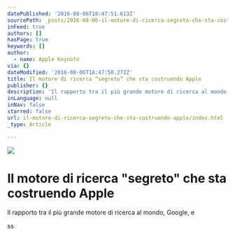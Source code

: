 ```yaml
---
datePublished: '2016-08-06T18:47:51.613Z'
sourcePath: _posts/2016-08-06-il-motore-di-ricerca-segreto-che-sta-costruendo-apple.md
inFeed: true
authors: []
hasPage: true
keywords: []
author:
  - name: Apple Keynote
via: {}
dateModified: '2016-08-06T18:47:50.272Z'
title: Il motore di ricerca “segreto” che sta costruendo Apple
publisher: {}
description: 'Il rapporto tra il più grande motore di ricerca al mondo, Google, e'
inLanguage: null
inNav: false
starred: false
url: il-motore-di-ricerca-segreto-che-sta-costruendo-apple/index.html
_type: Article

---
```

![](https://the-grid-user-content.s3-us-west-2.amazonaws.com/cbb19ad9-8600-442b-a8f0-274e28ecf9b4.png)

# Il motore di ricerca "segreto" che sta costruendo Apple

Il rapporto tra il più grande motore di ricerca al mondo, Google, e

ss